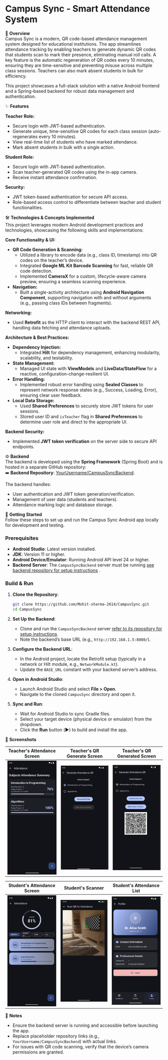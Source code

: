 # Campus Sync - Smart Attendance System

🚀 **Overview**  
Campus Sync is a modern, QR code-based attendance management system designed for educational institutions. The app streamlines attendance tracking by enabling teachers to generate dynamic QR codes that students scan to mark their presence, eliminating manual roll calls. A key feature is the automatic regeneration of QR codes every 10 minutes, ensuring they are time-sensitive and preventing misuse across multiple class sessions. Teachers can also mark absent students in bulk for efficiency.

This project showcases a full-stack solution with a native Android frontend and a Spring-based backend for robust data management and authentication.

✨ **Features**  

**Teacher Role:**  
- Secure login with JWT-based authentication.  
- Generate unique, time-sensitive QR codes for each class session (auto-regenerates every 10 minutes).  
- View real-time list of students who have marked attendance.  
- Mark absent students in bulk with a single action.  

**Student Role:**  
- Secure login with JWT-based authentication.  
- Scan teacher-generated QR codes using the in-app camera.  
- Receive instant attendance confirmation.  

**Security:**  
- JWT token-based authentication for secure API access.  
- Role-based access control to differentiate between teacher and student functionalities.  

🛠️ **Technologies & Concepts Implemented**  
This project leverages modern Android development practices and technologies, showcasing the following skills and implementations:

**Core Functionality & UI:**  
- **QR Code Generation & Scanning:**  
  - Utilized a library to encode data (e.g., class ID, timestamp) into QR codes on the teacher’s device.  
  - Integrated **Google ML Kit Barcode Scanning** for fast, reliable QR code detection.  
  - Implemented **CameraX** for a custom, lifecycle-aware camera preview, ensuring a seamless scanning experience.  
- **Navigation:**  
  - Built a single-activity architecture using **Android Navigation Component**, supporting navigation with and without arguments (e.g., passing class IDs between fragments).  

**Networking:**  
- Used **Retrofit** as the HTTP client to interact with the backend REST API, handling data fetching and attendance uploads.  

**Architecture & Best Practices:**  
- **Dependency Injection:**  
  - Integrated **Hilt** for dependency management, enhancing modularity, scalability, and testability.  
- **State Management:**  
  - Managed UI state with **ViewModels** and **LiveData/StateFlow** for a reactive, configuration-change-resilient UI.  
- **Error Handling:**  
  - Implemented robust error handling using **Sealed Classes** to represent network response states (e.g., Success, Loading, Error), ensuring clear user feedback.  
- **Local Data Storage:**  
  - Used **Shared Preferences** to securely store JWT tokens for user sessions.  
  - Stored user ID and `isTeacher` flag in **Shared Preferences** to determine user role and direct to the appropriate UI.  

**Backend Security:**  
- Implemented **JWT token verification** on the server side to secure API endpoints.  

⚙️ **Backend**  
The backend is developed using the **Spring Framework** (Spring Boot) and is hosted in a separate GitHub repository:  
➡️ **Backend Repository**: [YourUsername/CampusSyncBackend](https://github.com/YourUsername/CampusSyncBackend).  

The backend handles:  
- User authentication and JWT token generation/verification.  
- Management of user data (students and teachers).  
- Attendance marking logic and database storage.  

🚀 **Getting Started**  
Follow these steps to set up and run the Campus Sync Android app locally for development and testing.

### Prerequisites  
- **Android Studio**: Latest version installed.  
- **JDK**: Version 11 or higher.  
- **Android Device/Emulator**: Running Android API level 24 or higher.  
- **Backend Server**: The `CampusSyncBackend` server must be running [see backend repository for setup instructions](https://github.com/Mohit-sharma-2614/CampusSyncBackend)
.  

### Build & Run  
1. **Clone the Repository**:  
   ```bash
   git clone https://github.com/Mohit-sharma-2614/CampusSync.git
   cd CampusSync
   ```

2. **Set Up the Backend**:  
   - Clone and run the `CampusSyncBackend` server [refer to its repository for setup instructions](https://github.com/Mohit-sharma-2614/CampusSyncBackend).  
   - Note the backend’s base URL (e.g., `http://192.168.1.5:8080/`).  

3. **Configure the Backend URL**:  
   - In the Android project, locate the Retrofit setup (typically in a network or Hilt module, e.g., `NetworkModule.kt`).  
   - Update the `BASE_URL` constant with your backend server’s address.  

4. **Open in Android Studio**:  
   - Launch Android Studio and select **File > Open**.  
   - Navigate to the cloned `CampusSync` directory and open it.  

5. **Sync and Run**:  
   - Wait for Android Studio to sync Gradle files.  
   - Select your target device (physical device or emulator) from the dropdown.  
   - Click the **Run** button (▶️) to build and install the app.  

📸 **Screenshots**  

| Teacher's Attendance Screen | Teacher's QR Generate Screen | Teacher's QR Generated Screen |  
|-----------------------------|-----------------------------|-------------------------------|  
| <img src="./screenshot/teacher_attendance.png" alt="Teacher's Attendance Screen" width="250"/> | <img src="./screenshot/generate_qr_code.png" alt="Teacher's QR Generate Screen" width="250"/> | <img src="./screenshot/qr_code_generated.png" alt="Teacher's QR Generated Screen" width="250"/> |  

| Student's Attendance Screen | Student's Scanner | Student's Attendance List |  
|-----------------------------|-------------------|---------------------------|  
| <img src="./screenshot/student_attendance_screen.png" alt="Student's Attendance Screen" width="250"/> | <img src="./screenshot/qr_code_scan_screen.png" alt="Student's Scanner" width="250"/> | <img src="./screenshot/profile_screen.png" alt="Profile screen" width="250"/> |  

📝 **Notes**  
- Ensure the backend server is running and accessible before launching the app.  
- Replace placeholder repository links (e.g., `YourUsername/CampusSyncBackend`) with actual links.  
- For issues with QR code scanning, verify that the device’s camera permissions are granted.

